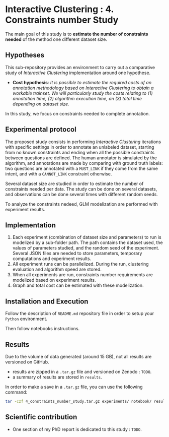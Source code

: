 # Interactive Clustering : 4. Constraints number Study

The main goal of this study is to **estimate the number of constraints needed** of the method one different dataset size.


## Hypotheses

This sub-repository provides an environment to carry out a comparative study of _Interactive Clustering_ implementation around one hypothese.
- **Cost hypothesis**: _It is possible to estimate the required costs of an annotation methodology based on Interactive Clustering to obtain a workable trainset. We will particularly study the costs relating to (1) annotation time,  (2) algorithm execution time, an (3) total time depending on dataset size._

In this study, we focus on constraints needed to complete annotation.


## Experimental protocol

The proposed study consists in performing _Interactive Clustering_ iterations with specific settings in order to annotate an unlabeled dataset, starting from no known constraints and ending when all the possible constraints between questions are defined.
The human annotator is simulated by the algorithm, and annotations are made by comparing with ground truth labels: two questions are annotated with a `MUST_LINK` if they come from the same intent, and with a `CANNOT_LINK` constraint otherwise.

Several dataset size are studied in order to estimate the number of constraints needed per data.
The study can be done on several datasets, and observations can be done several times with different random seeds.

To analyze the constraints nedeed, GLM modelization are performed with experiment results.


## Implementation

1. Each experiment (combination of dataset size and parameters) to run is modelized by a sub-folder path. The path contains the dataset used, the values of parameters studied, and the random seed of the experiment. Several JSON files are needed to store parameters, temporary computations and experiment results.
2. All experiment runs can be parallelized. During the run, clustering evaluation and algorithm speed are stored.
3. When all experiments are run, constraints number requirements are modelized based on experiment results.
4. Graph and total cost can be estimated with these modelization.


## Installation and Execution

Follow the description of `README.md` repository file in order to setup your `Python` environment.

Then follow notebooks instructions.


## Results

Due to the volume of data generated (around 15 GB), not all results are versioned on GitHub.

- results are zipped in a `.tar.gz` file and versioned on Zenodo : `TODO`.
- a summary of results are stored in `results`.

In order to make a save in a `.tar.gz` file, you can use the following command:
```bash
tar -czf 4_constraints_number_study.tar.gz experiments/ notebook/ results/ README.md
```


## Scientific contribution

- One section of my PhD report is dedicated to this study : `TODO`.